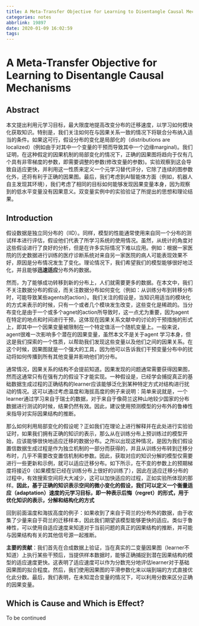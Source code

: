 ```yaml
---
title: A Meta-Transfer Objective for Learning to Disentangle Causal Mechanisms 论文笔记【未完】
categories: notes
abbrlink: 19897
date: 2020-01-09 16:02:59
tags:
---
```


# A Meta-Transfer Objective for Learning to Disentangle Causal Mechanisms

## Abstract

本文提出利用元学习目标，最大限度地提高改变分布的迁移速度，以学习如何模块化获取知识。特别是，我们关注如何在与因果关系一致的情况下将联合分布纳入适当的条件。如果这可行，假设分布的变化是局部化的（distributions are localized）(例如由于对其中一个变量的干预而导致其中一个边缘marginal)。我们证明，在这种假定的因果机制的局部变化的情况下，正确的因果图将趋向于仅有几个具有非零梯度的参数，即需要调整的参数(修改变量的参数)。实验观察到这会导致自适应更快，并利用这一性质来定义一个元学习替代评分，它除了连续的图参数化外，还将有利于正确的因果图。最后，我们考虑到AI智能体方面（例如，机器人自主发现其环境），我们考虑了相同的目标如何能够发现因果变量本身，因为观察到的低水平变量没有因果意义。双变量实例中的实验验证了所提出的思想和理论结果。
<!-- more -->
## Introduction

假设数据是独立同分布的（IID）。同样，模型的性能通常使用来自同一个分布的测试样本进行评估，假设他们代表了所学习系统的使用情况。虽然，从统计的角度对这些假设进行了良好的分析，但是在许多实际情况下难以应用。例如：根据一家医院的历史数据进行训练的医疗诊断系统对来自另一家医院的病人可能表现效果不好，原因是分布情况发生了变化。理论情况下，我们希望我们的模型能够很好地泛化，并且能够**迅速适应**分布外的数据。

然而，为了能够成功转移到新的分布上，人们就需要更多的数据。在本文中，我们不关注数据分布的假设，而关注数据分布如何变化（例如：从训练分布到转移分布时，可能导致某些agents的action）。我们关注的假设是，当知识用适当的模块化的方式来表示的时候，只有一个或者几个模块发生改变，这些变化是稀疏的。当分布变化是由于一个或多个agnet的action所导致时，这一点尤为重要，因为agent在特定的地点和时间进行干预，这体现在因果关系文献中的讨论的干预措施的形式上，即其中一个因果变量被限制在一个特定值活一个随机变量上。一般来说，agent很难一次影响多个潜在的因果变量，虽然本文不是关于agent 学习本身，但这是我们探索的一个性质，以帮助我们发现这些变量以及他们之间的因果关系。在这个时候，因果图就是一个强大的工具，因为他可以告诉我们干预变量分布中的扰动将如何传播到所有其他变量并影响他们的分布。

通常情况，因果关系的结构不会提前知道。因果发现的问题通常需要获得因果图，然而这通常只有在强有力的假设下才能实现。一种假设是，已经学会捕捉真正的基础数据生成过程的正确结构的learner应该能够泛化到某种特定方式对结构进行扰动的情况。这可以通过考虑温度和海拔高度的例子来说明：简单来说就是，一个learner通过学习来自于瑞士的数据，对于来自于像荷兰这种山地较少国家的分布数据进行测试的时候，结果仍然有效。因此，建议使用预测模型的分布外的鲁棒性来指导对实际因果结构的推断。

那么如何利用局部变化的假设呢？正如我们在理论上进行解释并在此处进行实验验证时，如果我们拥有正确的知识的表示，那么从在训练分布上预训练过的模型开始，应该能够很快地适应迁移的数据分布。之所以出现这种情况，是因为我们假设置信数据生成过程是作为独立机制的一部分而获得的，并且从训练分布转到迁移分布时，几乎不需要改变置信机制和参数。因此，获取对应的知识分解的模型仅需要进行一些更新和示例，就可以适应迁移分布。如下所示，在不变的参数上的预期梯度将接近0（如果模型已经在训练分布上很好的训练了），因此在适应迁移分布的过程中，有效搜索空间将大大减少，这可以加快适应的过程，正如实验所体现的那样。**因此，基于正确的知识表示空间的微小变化的假设，我们可以定义一个衡量适应（adaptation）速度的元学习目标，即一种表示后悔（regret）的形式，用于优化知识的表示，分解和结构化的方式**

回到前面温度和海拔高度的例子：如果收到了来自于荷兰的分布外的数据，由于收集了少量来自于荷兰的迁移样本，因此我们期望该模型能够更快的适应。类似于鲁棒性，可以使用自适应速度来知道对于当前问题的真正的因果结构的推断，并可能与因果结构有关的其他信号源一起推断。

**主要的贡献**：我们首先在合成数据上验证，当在真实的二变量因果图（learner不知道）上执行某些干预后，当提供样本数据时，能够正确捕捉到潜在因果结构的模型的适应速度更快。这表明了适应速度可以作为分数充分地评估learner对于基础因果图的拟合程度。然后，我们使用因果图的平滑参数化来以端到端的方式直接优化此分数。最后，我们表明，在未知混合变量的情况下，可以利用分数来区分正确的因果变量。

## Which is Cause and Which is Effect?

To be continued
